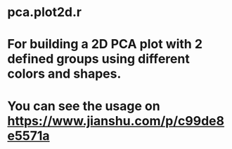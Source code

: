 # pca.plot2d.r
# For building a 2D PCA plot with 2 defined groups using different colors and shapes.
# You can see the usage on https://www.jianshu.com/p/c99de8e5571a
